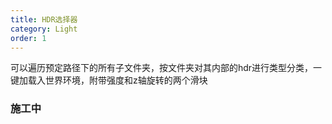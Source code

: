 ```yaml
---
title: HDR选择器
category: Light
order: 1
---
```


可以遍历预定路径下的所有子文件夹，按文件夹对其内部的hdr进行类型分类，一键加载入世界环境，附带强度和z轴旋转的两个滑块

### 施工中